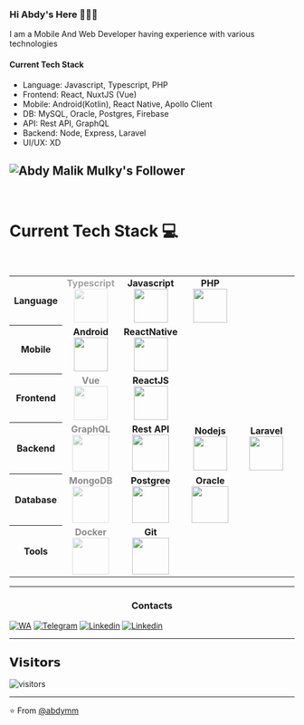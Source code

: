 ### Hi Abdy's Here 🧑🏼‍💻

I am a Mobile And Web Developer having experience with various technologies

#### Current Tech Stack

- Language: Javascript, Typescript, PHP
- Frontend: React, NuxtJS (Vue)
- Mobile: Android(Kotlin), React Native, Apollo Client
- DB: MySQL, Oracle, Postgres, Firebase
- API: Rest API, GraphQL
- Backend: Node, Express, Laravel
- UI/UX: XD

<!-- ## ![Abdy Malik Mulky's Stats](https://github-readme-stats.vercel.app/api?username=abdymm&show_icons=true&title_color=fff&icon_color=79ff97&text_color=9f9f9f&bg_color=151515)
 -->
## ![Abdy Malik Mulky's Follower](https://img.shields.io/github/followers/abdymm?style=social)

<br>

# Current Tech Stack 💻

<br>
<table>
<tbody>
<tr>
    <th>
        Language
    </th>
    <td align="center" width="20%" style="opacity:0.4">
        <span><b><center>Typescript</center></b></span> 
        <img height=60px src="https://img.icons8.com/color/344/typescript.png"> 
    </td>
    <td align="center" width="20%">
        <span><b><center>Javascript</center></b></span> 
        <img height=60px src="https://img.icons8.com/color/2x/javascript.png"> 
    </td>
    <td align="center" width="20%">
        <span><b><center>PHP</center></b></span> 
        <img height=60px src="https://img.icons8.com/officel/344/php-logo.png"> 
    </td>
</tr>
<tr>
    <th>
        Mobile
    </th>
    <td align="center" width="20%">
        <span><b><center>Android</center></b></span> 
        <img height=60px src="https://img.icons8.com/fluent/344/android-os.png"> 
    </td>
    <td align="center" width="20%">
        <span><b><center>ReactNative</center></b></span> 
        <img height=60px src="https://img.icons8.com/ultraviolet/2x/react.png"> 
    </td>
</tr>
<tr>
    <th>
        Frontend
    </th>
    <td align="center" width="20%"  style="opacity:0.5">
        <span><b><center>Vue</center></b></span> 
        <img height=60px src="https://img.icons8.com/color/344/vue-js.png"> 
    </td>
    <td align="center" width="20%">
        <span><b><center>ReactJS</center></b></span> 
        <img height=60px src="https://img.icons8.com/ultraviolet/2x/react.png"> 
    </td>
    
</tr>
<th>
 Backend
</th>


<td align="center" width="20%" style="opacity:0.5">
<span><b><center>GraphQL</center></b></span> 
<img height=65px src="https://img.icons8.com/color/344/graphql.png"> 
</td>
<td align="center" width="20%">
<span><b><center>Rest API</center></b></span> 
<img height=65px src="https://img.icons8.com/officel/344/api-settings.png"> 
</td>
<td align="center" width="20%">
<span><b><center>Nodejs</center></b></span> 
<img height=60px src="https://img.icons8.com/color/2x/nodejs.png"> 
</td>
<td align="center" width="20%">
<span><b><center>Laravel</center></b></span> 
<img height=60px src="https://img.icons8.com/fluent/344/laravel.png"> 
</td>

</tr>

<tr>
<th>
 Database
</th>
<td align="center" width="20%" style="opacity:0.5">
<span><b><center>MongoDB</center></b></span> 
<img height=65px src="https://img.icons8.com/color/344/mongodb.png"> 
</td>
<td align="center" width="20%">
<span><b><center>Postgree</center></b></span> 
<img height=65px src="https://img.icons8.com/color/344/postgreesql.png"> 
</td>
<td align="center" width="20%">
<span><b><center>Oracle</center></b></span> 
<img height=65px src="https://img.icons8.com/color/344/oracle-logo.png"> 
</td>
</tr>
<th>
 Tools
</th>
<td align="center" width="20%"  style="opacity:0.5">
<span><b><center>Docker</center></b></span> 
<img height=65px src="https://img.icons8.com/dusk/344/docker.png"> 
</td>
<td align="center" width="20%">
<span><b><center>Git</center></b></span> 
<img height=65px src="https://img.icons8.com/ios-glyphs/2x/github-2.png"> 
</td>
</tr>

</tbody>
</table>

---

<h3 align="center"> Contacts </h3>

[![WA](https://svgur.com/i/V3X.svg)](https://wa.me/628112284854)
[![Telegram](https://svgur.com/i/V33.svg)](https://t.me/abdymm)
[![Linkedin](https://svgur.com/i/V3R.svg)](https://linkedin.com/in/abdymm/)
[![Linkedin](https://img.shields.io/badge/WEB-abdymalikmulky.com-important)](https://abdymalikmulky.com)

---

## 𝗩𝗶𝘀𝗶𝘁𝗼𝗿𝘀

![visitors](https://visitor-badge.laobi.icu/badge?page_id=abdymm)

---

⭐️ From [@abdymm](https://github.com/abdymm)
